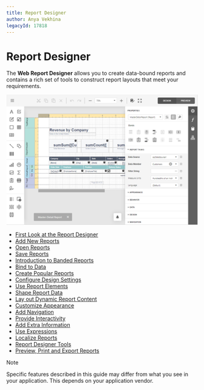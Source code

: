 ```yaml
---
title: Report Designer
author: Anya Vekhina
legacyId: 17818
---
```

# Report Designer

The **Web Report Designer** allows you to create data-bound reports and contains a rich set of tools to construct report layouts that meet your requirements. 

![](../images/eurd-web-report-designer-start-page.png)

* [First Look at the Report Designer](report-designer/first-look-at-the-report-designer.md)
* [Add New Reports](report-designer/add-new-reports.md)
* [Open Reports](report-designer/open-reports.md)
* [Save Reports](report-designer/save-reports.md)
* [Introduction to Banded Reports](report-designer/introduction-to-banded-reports.md)
* [Bind to Data](report-designer/bind-to-data.md)
* [Create Popular Reports](report-designer/create-reports.md)
* [Configure Design Settings](report-designer/configure-design-settings.md)
* [Use Report Elements](report-designer/use-report-elements.md)
* [Shape Report Data](report-designer/shape-report-data.md)
* [Lay out Dynamic Report Content](report-designer/lay-out-dynamic-report-content.md)
* [Customize Appearance](report-designer/customize-appearance.md)
* [Add Navigation](report-designer/add-navigation.md)
* [Provide Interactivity](report-designer/provide-interactivity.md)
* [Add Extra Information](report-designer/add-extra-information.md)
* [Use Expressions](report-designer/use-expressions.md)
* [Localize Reports](report-designer/localize-reports.md)
* [Report Designer Tools](report-designer/report-designer-tools.md)
* [Preview, Print and Export Reports](report-designer/preview-print-and-export-reports.md)

> [!NOTE]
> Specific features described in this guide may differ from what you see in your application. This depends on your application vendor.
